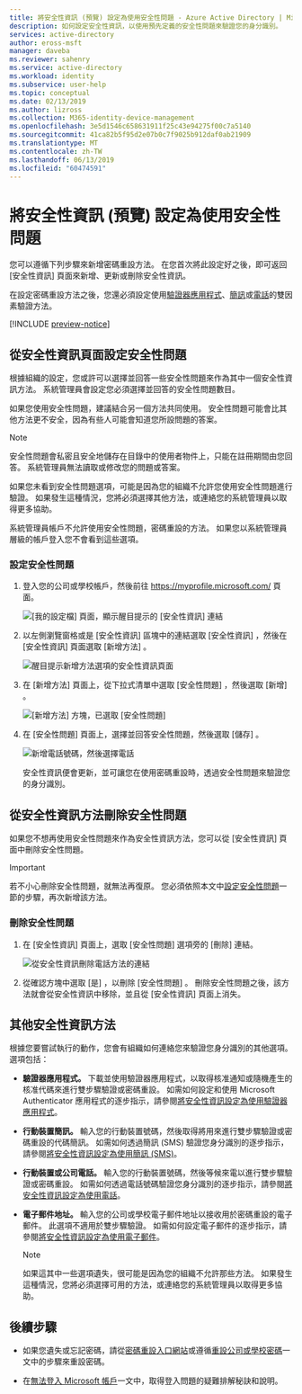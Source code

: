 ```yaml
---
title: 將安全性資訊 (預覽) 設定為使用安全性問題 - Azure Active Directory | Microsoft Docs
description: 如何設定安全性資訊，以使用預先定義的安全性問題來驗證您的身分識別。
services: active-directory
author: eross-msft
manager: daveba
ms.reviewer: sahenry
ms.service: active-directory
ms.workload: identity
ms.subservice: user-help
ms.topic: conceptual
ms.date: 02/13/2019
ms.author: lizross
ms.collection: M365-identity-device-management
ms.openlocfilehash: 3e5d1546c658631911f25c43e94275f00c7a5140
ms.sourcegitcommit: 41ca82b5f95d2e07b0c7f9025b912daf0ab21909
ms.translationtype: MT
ms.contentlocale: zh-TW
ms.lasthandoff: 06/13/2019
ms.locfileid: "60474591"
---
```

# <a name="set-up-security-info-preview-to-use-security-questions"></a>將安全性資訊 (預覽) 設定為使用安全性問題
您可以遵循下列步驟來新增密碼重設方法。 在您首次將此設定好之後，即可返回 [安全性資訊]  頁面來新增、更新或刪除安全性資訊。

在設定密碼重設方法之後，您還必須設定使用[驗證器應用程式](security-info-setup-auth-app.md)、[簡訊](security-info-setup-text-msg.md)或[電話](security-info-setup-phone-number.md)的雙因素驗證方法。

[!INCLUDE [preview-notice](../../../includes/active-directory-end-user-preview-notice-security-info.md)]

## <a name="set-up-your-security-questions-from-the-security-info-page"></a>從安全性資訊頁面設定安全性問題
根據組織的設定，您或許可以選擇並回答一些安全性問題來作為其中一個安全性資訊方法。 系統管理員會設定您必須選擇並回答的安全性問題數目。

如果您使用安全性問題，建議結合另一個方法共同使用。 安全性問題可能會比其他方法更不安全，因為有些人可能會知道您所設問題的答案。

> [!Note]
> 安全性問題會私密且安全地儲存在目錄中的使用者物件上，只能在註冊期間由您回答。 系統管理員無法讀取或修改您的問題或答案。
> 
> 如果您未看到安全性問題選項，可能是因為您的組織不允許您使用安全性問題進行驗證。 如果發生這種情況，您將必須選擇其他方法，或連絡您的系統管理員以取得更多協助。
> 
> 系統管理員帳戶不允許使用安全性問題，密碼重設的方法。 如果您以系統管理員層級的帳戶登入您不會看到這些選項。

### <a name="to-set-up-your-security-questions"></a>設定安全性問題

1. 登入您的公司或學校帳戶，然後前往 https://myprofile.microsoft.com/ 頁面。

    ![[我的設定檔] 頁面，顯示醒目提示的 [安全性資訊] 連結](media/security-info/securityinfo-myprofile-page.png)

2. 以左側瀏覽窗格或是 [安全性資訊]  區塊中的連結選取 [安全性資訊]  ，然後在 [安全性資訊]  頁面選取 [新增方法]  。

    ![醒目提示新增方法選項的安全性資訊頁面](media/security-info/securityinfo-myprofile-addmethod-page.png)

3. 在 [新增方法]  頁面上，從下拉式清單中選取 [安全性問題]  ，然後選取 [新增]  。

    ![[新增方法] 方塊，已選取 [安全性問題]](media/security-info/securityinfo-myprofile-addquestions.png)

4. 在 [安全性問題]  頁面上，選擇並回答安全性問題，然後選取 [儲存]  。

    ![新增電話號碼，然後選擇電話](media/security-info/securityinfo-myprofile-securityquestions.png)

    安全性資訊便會更新，並可讓您在使用密碼重設時，透過安全性問題來驗證您的身分識別。

## <a name="delete-security-questions-from-your-security-info-methods"></a>從安全性資訊方法刪除安全性問題
如果您不想再使用安全性問題來作為安全性資訊方法，您可以從 [安全性資訊]  頁面中刪除安全性問題。

>[!Important]
>若不小心刪除安全性問題，就無法再復原。 您必須依照本文中[設定安全性問題](#set-up-your-security-questions-from-the-security-info-page)一節的步驟，再次新增該方法。

### <a name="to-delete-your-security-questions"></a>刪除安全性問題

1. 在 [安全性資訊]  頁面上，選取 [安全性問題]  選項旁的 [刪除]  連結。

    ![從安全性資訊刪除電話方法的連結](media/security-info/securityinfo-myprofile-questionsdelete.png)

2. 從確認方塊中選取 [是]  ，以刪除 [安全性問題]  。 刪除安全性問題之後，該方法就會從安全性資訊中移除，並且從 [安全性資訊]  頁面上消失。

## <a name="additional-security-info-methods"></a>其他安全性資訊方法
根據您要嘗試執行的動作，您會有組織如何連絡您來驗證您身分識別的其他選項。 選項包括：

- **驗證器應用程式。** 下載並使用驗證器應用程式，以取得核准通知或隨機產生的核准代碼來進行雙步驟驗證或密碼重設。 如需如何設定和使用 Microsoft Authenticator 應用程式的逐步指示，請參閱[將安全性資訊設定為使用驗證器應用程式](security-info-setup-auth-app.md)。

- **行動裝置簡訊。** 輸入您的行動裝置號碼，然後取得將用來進行雙步驟驗證或密碼重設的代碼簡訊。 如需如何透過簡訊 (SMS) 驗證您身分識別的逐步指示，請參閱[將安全性資訊設定為使用簡訊 (SMS)](security-info-setup-text-msg.md)。

- **行動裝置或公司電話。** 輸入您的行動裝置號碼，然後等候來電以進行雙步驟驗證或密碼重設。 如需如何透過電話號碼驗證您身分識別的逐步指示，請參閱[將安全性資訊設定為使用電話](security-info-setup-phone-number.md)。

- **電子郵件地址。** 輸入您的公司或學校電子郵件地址以接收用於密碼重設的電子郵件。 此選項不適用於雙步驟驗證。 如需如何設定電子郵件的逐步指示，請參閱[將安全性資訊設定為使用電子郵件](security-info-setup-email.md)。
   
    >[!Note]
    >如果這其中一些選項遺失，很可能是因為您的組織不允許那些方法。 如果發生這種情況，您將必須選擇可用的方法，或連絡您的系統管理員以取得更多協助。

## <a name="next-steps"></a>後續步驟

- 如果您遺失或忘記密碼，請從[密碼重設入口網站](https://passwordreset.microsoftonline.com/)或遵循[重設公司或學校密碼](user-help-reset-password.md)一文中的步驟來重設密碼。

- 在[無法登入 Microsoft 帳戶](https://support.microsoft.com/help/12429/microsoft-account-sign-in-cant)一文中，取得登入問題的疑難排解秘訣和說明。
